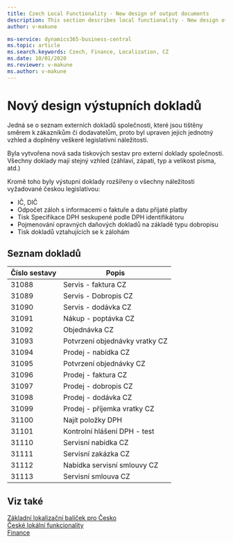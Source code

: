 ```yaml
---
title: Czech Local Functionality - New design of output documents 
description: This section describes local functionality - New design of output documents.
author: v-makune

ms-service: dynamics365-business-central
ms.topic: article
ms.search.keywords: Czech, Finance, Localization, CZ
ms.date: 10/01/2020
ms.reviewer: v-makune
ms.author: v-makune
---
```



# Nový design výstupních dokladů

Jedná se o seznam externích dokladů společnosti, které jsou tištěny směrem k zákazníkům či dodavatelům, proto byl upraven jejich jednotný vzhled a doplněny veškeré legislativní náležitosti.

Byla vytvořena nová sada tiskových sestav pro externí doklady společnosti.
Všechny doklady mají stejný vzhled (záhlaví, zápatí, typ a velikost písma, atd.)  

Kromě toho byly výstupní doklady rozšířeny o všechny náležitosti vyžadované českou legislativou:  

- IČ, DIČ
- Odpočet záloh s informacemi o faktuře a datu přijaté platby
- Tisk Specifikace DPH seskupené podle DPH identifikátoru
- Pojmenování opravných daňových dokladů na základě typu dobropisu
- Tisk dokladů vztahujících se k zálohám


## Seznam dokladů
|Číslo sestavy|Popis|
|-|-|
|31088|Servis - faktura CZ|
|31089|Servis - Dobropis CZ|
|31090|Servis - dodávka CZ|
|31091|Nákup - poptávka CZ|
|31092|Objednávka CZ|
|31093|Potvrzení objednávky vratky CZ|
|31094|Prodej - nabídka CZ|
|31095|Potvrzení objednávky CZ|
|31096|Prodej - faktura CZ|
|31097|Prodej - dobropis CZ|
|31098|Prodej - dodávka CZ|
|31099|Prodej - příjemka vratky CZ|
|31100|Najít položky DPH|
|31101|Kontrolní hlášení DPH - test|
|31110|Servisní nabídka CZ|
|31111|Servisní zakázka CZ|
|31112|Nabídka servisní smlouvy CZ|
|31113|Servisní smlouva CZ|

## Viz také

[Základní lokalizační balíček pro Česko](ui-extensions-core-localization-pack-cz.md)  
[České lokální funkcionality](czech-local-functionality.md)  
[Finance](../../finance.md)  
